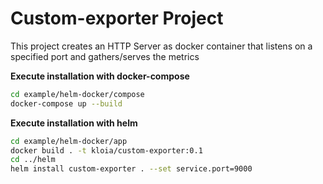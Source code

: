 # Custom-exporter Project

This project creates an HTTP Server as docker container that listens on a specified port and gathers/serves the metrics 


**Execute installation with docker-compose**
```sh
cd example/helm-docker/compose
docker-compose up --build
```

**Execute installation with helm**
```sh
cd example/helm-docker/app
docker build . -t kloia/custom-exporter:0.1
cd ../helm
helm install custom-exporter . --set service.port=9000
```